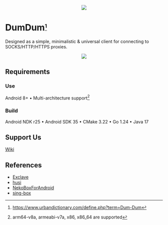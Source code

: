 <p align="center"><img src="https://img.shields.io/github/downloads/Project-Mandarin/DumDum/total?style=flat-square&logo=betfair&logoColor=white&label=Downloads"></p>

# DumDum<sub><sup>[^1]</sup></sub>
Designed as a simple, minimalistic & universal client for connecting to SOCKS/HTTP/HTTPS proxies.

<p align="center"><img src="https://www.dropbox.com/scl/fi/xolqv1ghemjmjt93tkyhp/dumdum.gif?rlkey=81l3q6omxp930wofy518bs6c7&st=sahbyzlm&raw=1"></p>

## Requirements

### Use
Android 8+ • Multi-architecture support[^2]

### Build
Android NDK r25 • Android SDK 35 • CMake 3.22 • Go 1.24 • Java 17

## Support Us
[Wiki](https://github.com/Project-Mandarin/DumDum/wiki/Support-Us)

## References
- [Exclave](https://github.com/dyhkwong/Exclave)
- [husi](https://github.com/xchacha20-poly1305/husi) 
- [NekoBoxForAndroid](https://github.com/MatsuriDayo/NekoBoxForAndroid)
- [sing-box](https://github.com/SagerNet/sing-box)

[^1]: https://www.urbandictionary.com/define.php?term=Dum-Dum
[^2]: arm64-v8a, armeabi-v7a, x86, x86_64 are supported

